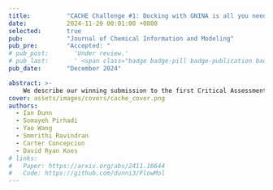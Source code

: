 ```yaml
---
title:          "CACHE Challenge #1: Docking with GNINA is all you need"
date:           2024-11-20 00:01:00 +0800
selected:       true
pub:            "Journal of Chemical Information and Modeling"
pub_pre:        "Accepted: "
# pub_post:       'Under review.'
# pub_last:       ' <span class="badge badge-pill badge-publication badge-success">Spotlight</span>'
pub_date:       "December 2024"

abstract: >-
    We describe our winning submission to the first Critical Assessment of Computational Hit-Finding Experiments (CACHE) challenge. Our screening campaign was largely built around gnina, an open-source molecular docking program developed by the Koes lab that uses a deep-learning based scoring function. Our resulting best hit series tied for first place when evaluated by a panel of expert judges.
cover: assets/images/covers/cache_cover.png
authors:
  - Ian Dunn
  - Somayeh Pirhadi
  - Yao Wang
  - Smmrithi Ravindran
  - Carter Concepcion
  - David Ryan Koes
# links:
#   Paper: https://arxiv.org/abs/2411.16644
#   Code: https://github.com/dunni3/FlowMol
---
```

